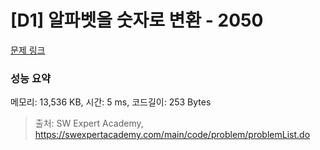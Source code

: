# [D1] 알파벳을 숫자로 변환 - 2050 

[문제 링크](https://swexpertacademy.com/main/code/problem/problemDetail.do?contestProbId=AV5QLGxKAzQDFAUq) 

### 성능 요약

메모리: 13,536 KB, 시간: 5 ms, 코드길이: 253 Bytes



> 출처: SW Expert Academy, https://swexpertacademy.com/main/code/problem/problemList.do